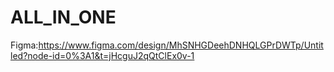 # ALL_IN_ONE
Figma:https://www.figma.com/design/MhSNHGDeehDNHQLGPrDWTp/Untitled?node-id=0%3A1&t=jHcguJ2qQtClEx0v-1

